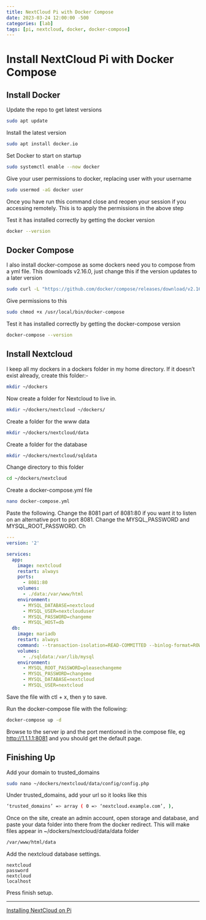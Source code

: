 ```yaml
---
title: NextCloud Pi with Docker Compose
date: 2023-03-24 12:00:00 -500
categories: [lab]
tags: [pi, nextcloud, docker, docker-compose]
---
```


# Install NextCloud Pi with Docker Compose

## Install Docker

Update the repo to get latest versions

```bash
sudo apt update
```

Install the latest version

```bash
sudo apt install docker.io
```

Set Docker to start on startup

```bash
sudo systemctl enable --now docker
```

Give your user permissions to docker, replacing user with your username

```bash
sudo usermod -aG docker user
```

Once you have run this command close and reopen your session if you accessing remotely. This is to apply the permissions in the above step

Test it has installed correctly by getting the docker version

```bash
docker --version
```

## Docker Compose

I also install docker-compose as some dockers need you to compose from a yml file. This downloads v2.16.0, just change this if the version updates to a later version

```bash
sudo curl -L "https://github.com/docker/compose/releases/download/v2.16.0/docker-compose-$(uname -s)-$(uname -m)" -o /usr/local/bin/docker-compose
```

Give permissions to this

```bash
sudo chmod +x /usr/local/bin/docker-compose
```

Test it has installed correctly by getting the docker-compose version

```bash
docker-compose --version
```

## Install Nextcloud

I keep all my dockers in a dockers folder in my home directory. If it doesn’t exist already, create this folder:-

```bash
mkdir ~/dockers
```

Now create a folder for Nextcloud to live in.

```bash
mkdir ~/dockers/nextcloud ~/dockers/
```

Create a folder for the www data

```bash
mkdir ~/dockers/nextcloud/data  
```

Create a folder for the database

```bash
mkdir ~/dockers/nextcloud/sqldata  
```

Change directory to this folder

```bash
cd ~/dockers/nextcloud
```

Create a docker-compose.yml file

```bash
nano docker-compose.yml
````

Paste the following. Change the 8081 part of 8081:80 if you want it to listen on an alternative port to port 8081. Change the MYSQL_PASSWORD and MYSQL_ROOT_PASSWORD. Ch

```yml
---
version: '2'

services:
  app:
    image: nextcloud
    restart: always
    ports:
      - 8081:80
    volumes:
      - ./data:/var/www/html
    environment:
      - MYSQL_DATABASE=nextcloud
      - MYSQL_USER=nextclouduser
      - MYSQL_PASSWORD=changeme
      - MYSQL_HOST=db
  db:
    image: mariadb
    restart: always
    command: --transaction-isolation=READ-COMMITTED --binlog-format=ROW
    volumes:
      - ./sqldata:/var/lib/mysql
    environment:
      - MYSQL_ROOT_PASSWORD=pleasechangeme
      - MYSQL_PASSWORD=changeme
      - MYSQL_DATABASE=nextcloud
      - MYSQL_USER=nextcloud
```

Save the file with ctl + x, then y to save.

Run the docker-compose file with the following:

```bash
docker-compose up -d
```

Browse to the server ip and the port mentioned in the compose file, eg http://1.1.1.1:8081 and you should get the default page.

## Finishing Up

Add your domain to trusted_domains

```bash
sudo nano ~/dockers/nextcloud/data/config/config.php
```

Under trusted_domains, add your url so it looks like this

```bash
‘trusted_domains’ => array ( 0 => ‘nextcloud.example.com’, ),
```

Once on the site, create an admin account, open storage and database, and paste your data folder into there from the docker redirect. This will make files appear in ~/dockers/nextcloud/data/data folder

```bash
/var/www/html/data
```

Add the nextcloud database settings.

```
nextcloud
password
nextcloud
localhost
```

Press finish setup.

***
[Installing NextCloud on Pi](https://www.llewellynhughes.co.uk/post/installing-nextcloud/)